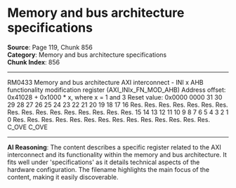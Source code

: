 # Memory and bus architecture specifications

**Source**: Page 119, Chunk 856  
**Category**: Memory and bus architecture specifications  
**Chunk Index**: 856

---

RM0433 Memory and bus architecture
AXI interconnect - INI x AHB functionality modification register
(AXI_INIx_FN_MOD_AHB)
Address offset: 0x41028 + 0x1000 * x, where x = 1 and 3
Reset value: 0x0000 0000
31 30 29 28 27 26 25 24 23 22 21 20 19 18 17 16
Res. Res. Res. Res. Res. Res. Res. Res. Res. Res. Res. Res. Res. Res. Res. Res.
15 14 13 12 11 10 9 8 7 6 5 4 3 2 1 0
Res. Res. Res. Res. Res. Res. Res. Res. Res. Res. Res. Res. Res. Res. C_OVE C_OVE

---

**AI Reasoning**: The content describes a specific register related to the AXI interconnect and its functionality within the memory and bus architecture. It fits well under 'specifications' as it details technical aspects of the hardware configuration. The filename highlights the main focus of the content, making it easily discoverable.
